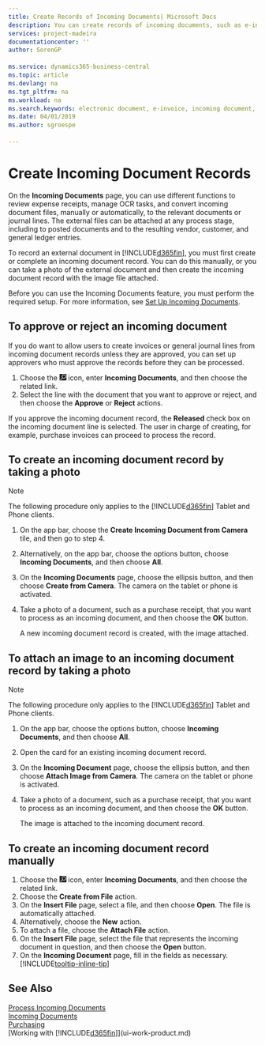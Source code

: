 ```yaml
---
title: Create Records of Incoming Documents| Microsoft Docs
description: You can create records of incoming documents, such as e-invoices, and manage OCR tasks, eCommerce, and document exchange.
services: project-madeira
documentationcenter: ''
author: SorenGP

ms.service: dynamics365-business-central
ms.topic: article
ms.devlang: na
ms.tgt_pltfrm: na
ms.workload: na
ms.search.keywords: electronic document, e-invoice, incoming document, OCR, ecommerce, document exchange, import invoice
ms.date: 04/01/2019
ms.author: sgroespe

---
```

# Create Incoming Document Records
On the **Incoming Documents** page, you can use different functions to review expense receipts, manage OCR tasks, and convert incoming document files, manually or automatically, to the relevant documents or journal lines. The external files can be attached at any process stage, including to posted documents and to the resulting vendor, customer, and general ledger entries.

To record an external document in [!INCLUDE[d365fin](includes/d365fin_md.md)], you must first create or complete an incoming document record. You can do this manually, or you can take a photo of the external document and then create the incoming document record with the image file attached.

Before you can use the Incoming Documents feature, you must perform the required setup. For more information, see [Set Up Incoming Documents](across-how-setup-income-documents.md).

## To approve or reject an incoming document
If you do want to allow users to create invoices or general journal lines from incoming document records unless they are approved, you can set up approvers who must approve the records before they can be processed.

1. Choose the ![Lightbulb that opens the Tell Me feature](media/ui-search/search_small.png "Tell me what you want to do") icon, enter **Incoming Documents**, and then choose the related link.
2. Select the line with the document that you want to approve or reject, and then choose the **Approve** or **Reject** actions.

If you approve the incoming document record, the **Released** check box on the incoming document line is selected. The user in charge of creating, for example, purchase invoices can proceed to process the record.

## To create an incoming document record by taking a photo
> [!NOTE]  
>   The following procedure only applies to the [!INCLUDE[d365fin](includes/d365fin_md.md)] Tablet and Phone clients.

1. On the app bar, choose the **Create Incoming Document from Camera** tile, and then go to step 4.
2. Alternatively, on the app bar, choose the options button, choose **Incoming Documents**, and then choose **All**.
3. On the **Incoming Documents** page, choose the ellipsis button, and then choose **Create from Camera**. The camera on the tablet or phone is activated.
4. Take a photo of a document, such as a purchase receipt, that you want to process as an incoming document, and then choose the **OK** button.

    A new incoming document record is created, with the image attached.

## To attach an image to an incoming document record by taking a photo
> [!NOTE]  
>   The following procedure only applies to the [!INCLUDE[d365fin](includes/d365fin_md.md)] Tablet and Phone clients.

1. On the app bar, choose the options button, choose **Incoming Documents**, and then choose **All**.
2. Open the card for an existing incoming document record.
3. On the **Incoming Document** page, choose the ellipsis button, and then choose **Attach Image from Camera**. The camera on the tablet or phone is activated.
4. Take a photo of a document, such as a purchase receipt, that you want to process as an incoming document, and then choose the **OK** button.

    The image is attached to the incoming document record.

## To create an incoming document record manually
1. Choose the ![Lightbulb that opens the Tell Me feature](media/ui-search/search_small.png "Tell me what you want to do") icon, enter **Incoming Documents**, and then choose the related link.
2. Choose the **Create from File** action.  
3. On the **Insert File** page, select a file, and then choose **Open**. The file is automatically attached.
4. Alternatively, choose the **New** action.
5. To attach a file, choose the **Attach File** action.
6. On the **Insert File** page, select the file that represents the incoming document in question, and then choose the **Open** button.
7. On the **Incoming Document** page, fill in the fields as necessary. [!INCLUDE[tooltip-inline-tip](includes/tooltip-inline-tip_md.md)]

## See Also
[Process Incoming Documents](across-process-income-documents.md)  
[Incoming Documents](across-income-documents.md)  
[Purchasing](purchasing-manage-purchasing.md)  
[Working with [!INCLUDE[d365fin](includes/d365fin_md.md)]](ui-work-product.md)

